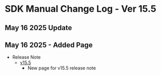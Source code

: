 # SDK Manual Change Log - Ver 15.5

## May 16 2025 Update

## May 16 2025 - Added Page

- Release Note
    - [v15.5](https://vrhikky.github.io/VketCloudSDK_Documents/14.5/en/releasenote/releasenote-15.5.html)
        - New page for v15.5 release note
